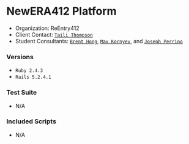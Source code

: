 # NewERA412 Platform

* Organization: ReEntry412
* Client Contact: <a href="mailto:Taili.Thompson@alleghenycounty.us">`Taili Thompson`</a>
* Student Consultants: <a href="https://github.com/brentthongg">`Brent Hong`</a>, <a href="">`Max Kornyev`</a>, and <a href="https://github.com/epiccrash">`Joseph Perrino`</a>

### Versions

* `Ruby 2.4.3`
* `Rails 5.2.4.1`

### Test Suite 

* N/A

### Included Scripts 

* N/A 
